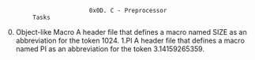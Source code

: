                             0x0D. C - Preprocessor
			Tasks
0. Object-like Macro
A header file that defines a macro named SIZE as an abbreviation for the token 1024.
1.PI
A header file that defines a macro named PI as an abbreviation for the token 3.14159265359.